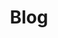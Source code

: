 ---
title: Blog
layout: archives
description: "Discussing and disseminating open-source AI research."
---